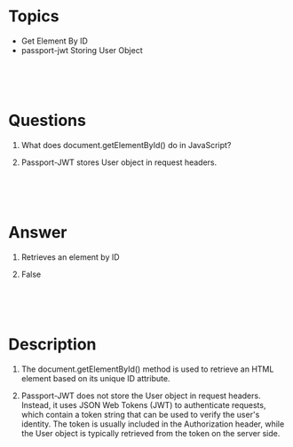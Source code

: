 # Topics

- Get Element By ID
- passport-jwt Storing User Object

&nbsp;

&nbsp;

# Questions

1. What does document.getElementById() do in JavaScript?

2. Passport-JWT stores User object in request headers.

&nbsp;

&nbsp;

# Answer

1. Retrieves an element by ID

2. False

&nbsp;

&nbsp;

# Description

1. The document.getElementById() method is used to retrieve an HTML element based on its unique ID attribute.

2. Passport-JWT does not store the User object in request headers. Instead, it uses JSON Web Tokens (JWT) to authenticate requests, which contain a token string that can be used to verify the user's identity. The token is usually included in the Authorization header, while the User object is typically retrieved from the token on the server side.
